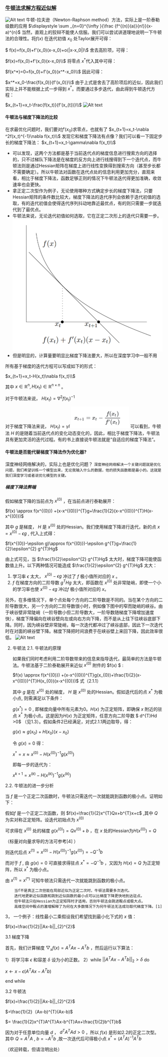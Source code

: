 ### [牛顿法求解方程近似解](https://zhuanlan.zhihu.com/p/293951317)
![Alt text](image/image-1.png)
牛顿-拉夫逊（Newton-Raphson method）方法，实际上是一阶泰勒级数的应用
$\displaystyle \sum _{n=0}^{\infty }{\frac {f^{(n)}(a)}{n!}}(x-a)^{n}$
当然，直观上的狡辩不能使人信服。我们可以尝试讲道理地说明一下牛顿法的合理性。将​ $f(x)$ 在迭代初值 $x_0$ ​处Taylor展开可得：

$ f(x)=f(x_0)+f'(x_0)(x-x_0)+o(|x-x_0|)\\$ 舍去高阶项，可得：

$f(x)=f(x_0)+f'(x_0)(x-x_0)\\$ 将零点 $x^*$ ​代入其中可得：

$f(x^*)=0=f(x_0)+f'(x_0)(x^*-x_0)\\$ 因此可得：

$x^*=x_0-\frac{f(x_0)}{f'(x_0)}\\$ 由于上式是舍去了高阶项后的近似，因此我们实际上并不能根据上式一步得到 $x^*$ ​。而要通过多步迭代，由此得到牛顿迭代方程：

$x_{t+1}=x_t-\frac{f(x_t)}{f'(x_{t})}\\$ 
![Alt text](image/gif1.webp)
#### 牛顿法与梯度下降法的比较
在求最优化问题时，我们要对$f'(x_0)$求零点，也就有了
$x_{t+1}=x_t-\nabla ^2f(x_t)^{-1}\nabla f(x_t)\\$ 发现它和梯度下降法有点像？我们可以看一下固定步长的梯度下降法：
$x_{t+1}=x_t-\gamma\nabla f(x_t)\\$
- 可以发现，这两个方法都是基于当前迭代点的梯度信息进行搜索方向的选择的，只不过梯队下降法是在梯度的反方向上进行线搜得到下一个迭代点，而牛顿法则是通过Hessian矩阵在梯度上进行线性变换得到搜索方向（甚至步长都不需要确定）。所以牛顿法对函数在迭代点处的信息利用更加充分，直观来看，相比于梯度下降法，函数足够正则的情况下牛顿法迭代得更加准确，收敛速率也会更快。
- 拿正定二次型作为例子，无论使用哪种方式确定步长的梯度下降法，只要Hessian矩阵的条件数比较大，梯度下降法的迭代序列会依赖于迭代初值的选取，有的迭代初值会使得迭代序列抖动地靠近最优点，有的则只需要一步就迭代到了最优点。
- 牛顿法来说，无论迭代初值如何选取，它在正定二次形上的迭代只需要一步。
![Alt text](images/image.png)
- 但是明显的，计算量要明显比梯度下降法要大，所以在深度学习中一般不用

所有基于梯度的迭代方程可以写成如下的形式：

$x_{t+1}=x_t-H(x_t)\nabla f(x_t)\\$ 

其中​ $x\in\mathbb R^n,H(x_t)\in\mathbb R^{n\times n}$ 。

对于牛顿法来说，​ $H(x_t)=\nabla^2f(x_t)^{-1}$ 

对于梯度下降法来说，​ $H(x_t)=\gamma I$ 
![Alt text](images/image-1.png)
可以看到，牛顿法 $H$ 的​是随着当前迭代点的变化动态变化的，因此，相比于梯度下降法，牛顿法具有更加灵活的迭代过程。有的书上直接说牛顿法就是“自适应的梯度下降法”。

#### 牛顿法是否能代替梯度下降法作为优化器?
深度神经网络解决的，实际上也是优化问题？
```深度神经网络解决一个关键问题就是优化问题，我们希望训练一个模型出来，无论我输入什么的数据，他的损失函数都是最小的。这就是我们深度学习或者说优化模型的关键。```
##### 梯度下降法弊端

假如梯度下降的当前点为 $x^{(0)}$ ，在当前点进行泰勒展开：

$f(x) \approx f(x^{(0)}) +(x-x^{(0)})^{T}g+\frac{1}{2}(x-x^{(0)})^{T}H(x-x^{(0)})$ 

其中 $g$ 是梯度， $H$ 是 $x^{(0)}$ 处的Hessian。我们使用梯度下降进行迭代，新的点 $x=x^{(0)}-\epsilon g$ , 代入上式得：

$f(x^{(0)}-\epsilon g)\approx f(x^{(0)})-\epsilon g^{T}g+\frac{1}{2}\epsilon^{2} g^{T}Hg$ 

由上式可见，当 $\frac{1}{2}\epsilon^{2} g^{T}Hg$ 太大时，梯度下降可能使函数值上升。以下两种情况可能造成 $\frac{1}{2}\epsilon^{2} g^{T}Hg$ 太大：

1. 学习率 $\epsilon$ 太大， $x^{(0)}-\epsilon g$ 冲过了 $f$ 极小值所对应的 $x$ 。
2. $f$ 在梯度方向的二阶导数 $g^{T}Hg$ 太大，即函数在 $x^{(0)}$ 处非常陡峭，即使一个小的学习率也使 $x^{(0)}-\epsilon g$ 冲过$f$ 极小值所对应的 $x$。
   
另外，在多维情况下，单个点处每个方向的二阶导数是不同的。当在某个方向的二阶导数很大，另一个方向的二阶导数很小时，例如像下图中的窄而陡峭的峡谷。由于峡谷壁非常陡峭（一阶导数小但二阶导数大，一阶导数随梯度下降增加速度快），梯度下降偏向在峡谷壁向左或向右方向下降，而不是从上往下往峡谷底部下降。同时，因为峡谷壁非常陡峭，每一次迭代都冲过了峡谷底部，因此下一次迭代时在对面的峡谷壁下降。梯度下降把时间浪费于在峡谷壁上来回下降，因此效率很低。
![Alt text](images/image-2.png)

2. 牛顿法
2.1.  牛顿法的原理

    如果我们同时考虑利用二阶导数带来的信息来指导迭代，最简单的方法是牛顿法。牛顿法基于二阶泰勒展开来近似 $x^{(0)}$ 附件的 $f(x) $ :

    $f(x) \approx f(x^{(0)}) +(x-x^{(0)})^{T}g(x_{0})+\frac{1}{2}(x-x^{(0)})^{T}H(x_{0})(x-x^{(0)})$     式（2.1.1）       


    其中 $g$ 是在 $x^{(0)}$ 处的梯度， $H$ 是 $x^{(0)}$ 处的Hessian。假如迭代后的点 $x^{*}$ 为极小点, 则需满足以下条件：

    $g(x^{*})=0$ , 即梯度向量中所有元素为0。$H(x)$ 为正定矩阵，即确保 $x$ 附近的驻点 $x^{*}$ 为极小点。这是因为$H(x)$ 为正定矩阵，任意方向二阶导数 $ d^{T}Hd  >0$ （见1.3）。假如条件2已经满足，对式2.1.1两边取导，得：

    $g(x)\approx g(x_{0})+H(x_{0})(x-x_{0})$                                                                                    

    令 $g(x)=0$ 得：

    $x^{*}=x\approx x^{(0)} -H(x^{(0)})^{-1}g(x^{(0)})$ 

    即每一步的迭代为：

    $x^{k+1}=x^{(k)} -H(x^{(k)})^{-1}g(x^{(k)})$ 

2.2. 牛顿法的进一步分析

 当 $f$ 是一个正定二次函数时，牛顿法只需迭代一次就能跳到函数的极小点。证明如下：

假如$f$ 是一个正定二次函数，则 $f(x)=\frac{1}{2}x^{T}Qx+b^{T}x+c$ ,其中 $Q$ 为实对称正定矩阵。设迭代初始点为 $x^{(0)}$ 

可求得在 $x^{(0)}$ 处的梯度 $g(x^{(0)})=Qx^{(0)}+b$ ，在 $x$ 处的Hessian为$H(x^{(0)})=Q$

（标量对向量求导的方法可参考[4] ）

则迭代后点 $x^{(1)}=x^{(0)} -H(x^{(0)})^{-1}g(x^{(0)})=-Q^{-1}b$ 

而对于 $f$ , 由 $g(x)=0$ 可直接求得驻点 $x^{*}=-Q^{-1}b$ ，又因为 $H(x)=Q$ 为正定矩阵，所以 $x^{*}$ 为极小点。

由 $x^{(1)}=x^{(*)}$ 可知牛顿法只需迭代一次就能跳到函数的极小点。

        当f不是真正二次但能在局部近似为正定二次时，牛顿法需要多次迭代。
        迭代地更新近似函数和跳到近似函数的最小点可以比梯度下降更快地到达驻点。
        但牛顿法只在Hessian为正定矩阵时才适用，否则牛顿法会跳进鞍点或极大点。
        高维空间中鞍点的激增解释了为何在大多数情况下为何牛顿法无法成功取代梯度下降。[1]

3， 一个例子：线性最小二乘假设我们希望找到最小化下式的 $x$ 值：

$f(x)=\frac{1}{2}||Ax-b||_{2}^{2}$ 

3.1 梯度下降

首先，我们计算梯度 $▽_{x}f(x)=A^{T}Ax-A^{T}b$ ，然后运行以下算法：

1）将学习率 $\epsilon$ 和容差 $\delta$ 设为小的正数。
2）while $||A^{T}Ax-A^{T}b||_{2}>\delta$  do

$x\leftarrow x-\epsilon(A^{T}Ax-A^{T}b)$ 

end while

3.2 牛顿法

$f(x)=\frac{1}{2}||Ax-b||_{2}^{2}$ 

$=\frac{1}{2}（Ax-b)^{T}(Ax-b)$ 

$= \frac{1}{2}x^{T}A^{T}Ax-b^{T}Ax+\frac{1}{2}b^{T}b$ 

因为对于任意单位向量 $d$ ， $d^{T}A^{T}Ad>0$ ，所以 $f(x)$ 是形如2.2的正定二次型。其中 $Q=A^{T}A$ , $b=-A^{T}b$ ,故一次迭代后可得极小点 $x^{*}=(A^{T}A)^{-1}A^{T}b$ 

（欢迎转载，但请注明出处）